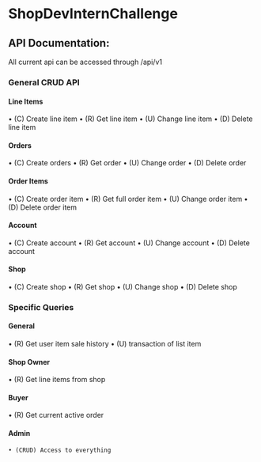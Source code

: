 # ShopDevInternChallenge

## API Documentation:
All current api can be accessed through /api/v1

### General CRUD API

#### Line Items
• (C) Create line item
• (R) Get line item
• (U) Change line item
• (D) Delete line item

#### Orders
• (C) Create orders
• (R) Get order
• (U) Change order
• (D) Delete order

#### Order Items
• (C) Create order item
• (R) Get full order item
• (U) Change order item
• (D) Delete order item

#### Account
• (C) Create account
• (R) Get account
• (U) Change account
• (D) Delete account

#### Shop
• (C) Create shop
• (R) Get shop
• (U) Change shop
• (D) Delete shop

### Specific Queries

#### General
• (R) Get user item sale history 
• (U) transaction of list item

#### Shop Owner
• (R) Get line items from shop

#### Buyer
• (R) Get current active order

#### Admin
	• (CRUD) Access to everything

